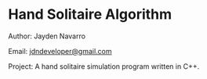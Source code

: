 Hand Solitaire Algorithm
========================

Author: Jayden Navarro

Email: jdndeveloper@gmail.com

Project: A hand solitaire simulation program written in C++.
